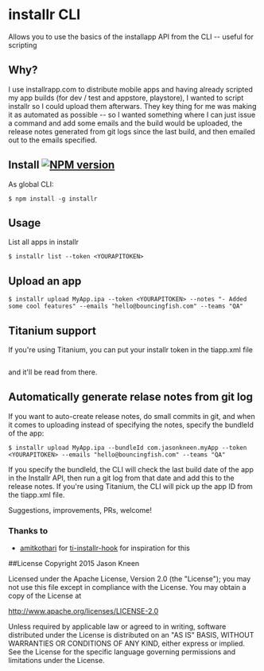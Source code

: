 # installr CLI

Allows you to use the basics of the installapp API from the CLI -- useful for scripting

## Why?

I use installrapp.com to distribute mobile apps and having already scripted my app builds (for dev / test and appstore, playstore), I wanted to script installr so I could upload them afterwars. They key thing for me was making it as automated as possible -- so I wanted something where I can just issue a command and add some emails and the build would be uploaded, the release notes generated from git logs since the last build, and then emailed out to the emails specified.

## Install [![NPM version](https://badge.fury.io/js/installr.svg)](http://badge.fury.io/js/installr)

As global CLI:

    $ npm install -g installr

## Usage

List all apps in installr
```
$ installr list --token <YOURAPITOKEN>  
```
## Upload an app
```
$ installr upload MyApp.ipa --token <YOURAPITOKEN> --notes "- Added some cool features" --emails "hello@bouncingfish.com" --teams "QA"
```

## Titanium support

If you're using Titanium, you can put your installr token in the tiapp.xml file

```<property name="installr_token" type="string">TOKEN</property>
```

and it'll be read from there.

## Automatically generate relase notes from git log

If you want to auto-create release notes, do small commits in git, and when it comes to uploading instead of specifying the notes, specify the bundleId of the app:
```
$ installr upload MyApp.ipa --bundleId com.jasonkneen.myApp --token <YOURAPITOKEN> --emails "hello@bouncingfish.com" --teams "QA"
```

If you specify the bundleId, the CLI will check the last build date of the app in the Installr API, then run a git log from that date and add this to the release notes. If you're using Titanium, the CLI will pick up the app ID from the tiapp.xml file.


Suggestions, improvements, PRs, welcome!

### Thanks to

- [amitkothari](https://github.com/amitkothari) for [ti-installr-hook](https://github.com/amitkothari/ti-installr-hook) for inspiration for this

##License
Copyright 2015 Jason Kneen

Licensed under the Apache License, Version 2.0 (the "License");
you may not use this file except in compliance with the License.
You may obtain a copy of the License at

   http://www.apache.org/licenses/LICENSE-2.0

Unless required by applicable law or agreed to in writing, software
distributed under the License is distributed on an "AS IS" BASIS,
WITHOUT WARRANTIES OR CONDITIONS OF ANY KIND, either express or implied.
See the License for the specific language governing permissions and
limitations under the License.
</pre>

